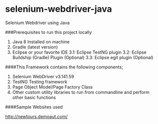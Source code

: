 # selenium-webdriver-java
Selenium Webdriver using Java

###Prerequisites to run this project locally 

1. Java 8 Installed on machine
2. Gradle (latest version)
3. Eclipse or your favorite IDE
   3.1: Eclipse TestNG plugin
   3.2: Eclipse Buildship (Gradle) Plugin (Optional)
   3.3: Eclipse egit plugin (Optional)
   
####This Framework contains the following components; 

1. Selenium WebDriver v3.141.59
2. TestNG Testing framework
3. Page Object Model/Page Factory Class
4. Other custom utility libraries to run from commandline and perform other basic functions 

####Sample Websites used

http://newtours.demoaut.com/


